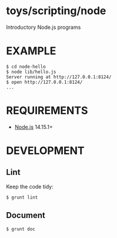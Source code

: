 # toys/scripting/node

Introductory Node.js programs

# EXAMPLE

```console
$ cd node-hello
$ node lib/hello.js
Server running at http://127.0.0.1:8124/
$ open http://127.0.0.1:8124/
...
```

# REQUIREMENTS

* [Node.js](http://nodejs.org/) 14.15.1+

# DEVELOPMENT

## Lint

Keep the code tidy:

```console
$ grunt lint
```

## Document

```console
$ grunt doc
```

